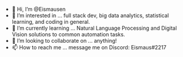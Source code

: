 - 👋 Hi, I’m @Eismausen
- 👀 I’m interested in ... full stack dev, big data analytics, statistical learning, and coding in general. 
- 🌱 I’m currently learning ... Natural Language Processing and Digital Vision solutions to common automation tasks.
- 💞️ I’m looking to collaborate on ... anything! 
- 📫 How to reach me ... message me on Discord: Eismaus#2217

<!---
Eismausen/Eismausen is a ✨ special ✨ repository because its `README.md` (this file) appears on your GitHub profile.
You can click the Preview link to take a look at your changes.
--->
